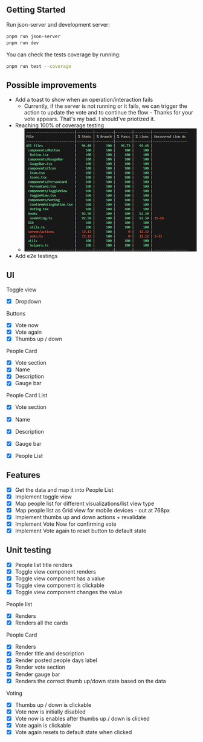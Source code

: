 ## Getting Started

Run json-server and development server:

```bash
pnpm run json-server
pnpm run dev
```

You can check the tests coverage by running:

```bash
pnpm run test --coverage
```

## Possible improvements

- Add a toast to show when an operation/interaction fails
  - Currently, if the server is not running or it fails, we can trigger the action to update the vote and to continue the flow - Thanks for your vote appears. That's my bad. I should've priotized it.
- Reaching 100% of coverage testing
  - ![alt text](image.png)
- Add e2e testings

## UI

Toggle view

- [x] Dropdown

Buttons

- [x] Vote now
- [x] Vote again
- [x] Thumbs up / down

People Card

- [x] Vote section
- [x] Name
- [x] Description
- [x] Gauge bar

People Card List

- [x] Vote section
- [x] Name
- [x] Description
- [x] Gauge bar

- [x] People List

## Features

- [x] Get the data and map it into People List
- [x] Implement toggle view
- [x] Map people list for different visualizations/list view type
- [x] Map people list as Grid view for mobile devices - out at 768px
- [x] Implement thumbs up and down actions + revalidate
- [x] Implement Vote Now for confirming vote
- [x] Implement Vote again to reset button to default state

## Unit testing

- [x] People list title renders
- [x] Toggle view component renders
- [x] Toggle view component has a value
- [x] Toggle view component is clickable
- [x] Toggle view component changes the value

People list

- [x] Renders
- [x] Renders all the cards

People Card

- [x] Renders
- [x] Render title and description
- [x] Render posted people days label
- [x] Render vote section
- [x] Render gauge bar
- [x] Renders the correct thumb up/down state based on the data

Voting

- [x] Thumbs up / down is clickable
- [x] Vote now is initially disabled
- [x] Vote now is enables after thumbs up / down is clicked
- [x] Vote again is clickable
- [x] Vote again resets to default state when clicked

